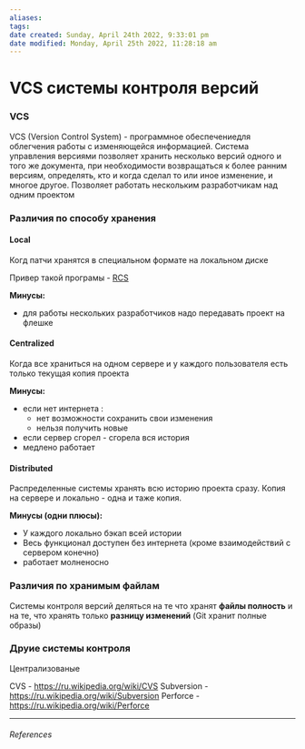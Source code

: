 ```yaml
---
aliases: 
tags: 
date created: Sunday, April 24th 2022, 9:33:01 pm
date modified: Monday, April 25th 2022, 11:28:18 am
---
```


# VCS системы контроля версий

### VCS

VCS (Version Control System) - программное обеспечениедля облегчения работы с изменяющейся информацией. Система управления версиями позволяет хранить несколько версий одного и того же документа, при необходимости возвращаться к более ранним версиям, определять, кто и когда сделал то или иное изменение, и многое другое. Позволяет работать нескольким разработчикам над одним проектом

### Различия по способу хранения

#### Local

Когд патчи хранятся в специальном формате на локальном диске

Привер такой програмы - [RCS](https://www.gnu.org/software/rcs/)

**Минусы:**

- для работы нескольких разработчиков надо передавать проект на флешке

#### Centralized

Когда все храниться на одном сервере и у каждого пользователя есть только текущая копия проекта

**Минусы:**

- если нет интернета :
	- нет возможности сохранить свои изменения
	- нельзя получить новые
- если сервер сгорел - сгорела вся история
- медлено работает

#### Distributed

Распределенные системы хранять всю историю проекта сразу. Копия на сервере и локально - одна и таже копия.

**Минусы (одни плюсы):**

- У каждого локально бэкап всей истории
- Весь функционал доступен без интернета (кроме взаимодействий с сервером конечно)
- работает молненосно

### Различия по хранимым файлам

Системы контроля версий деляться на те что хранят **файлы полность** и на те, что хранять только **разницу изменений**
(Git хранит полные образы)

### Друие системы контроля

Централизованые

CVS - <https://ru.wikipedia.org/wiki/CVS>
Subversion - <https://ru.wikipedia.org/wiki/Subversion>
Perforce - <https://ru.wikipedia.org/wiki/Perforce>

---

###### References
